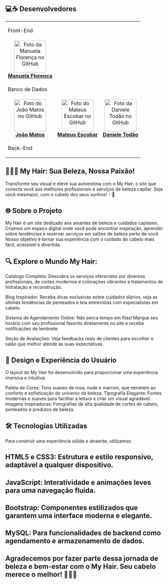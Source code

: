 
## 💻☕ Desenvolvedores
<table>
  <tr>
    <td colspan='5'>
      <p>Front-End</p>
    </td>
  </tr>
    <td align="center">
      <a href="https://github.com/manuflorenca" title="GitHub da Manuela Florença">
        <img src="https://avatars.githubusercontent.com/u/160082556?v=4" width="100px;" alt="Foto da Manuela Florença no GitHub"/><br>
        <b>Manuela Florença</b>
      </a>
    </td>
  <tr>
    <td colspan='5'>
      <p>Banco de Dados</p>
       <tr>
    <td align="center">
      <a href="https://github.com/OJoaoMatos" title="GitHub do João Matos">
        <img src="https://avatars.githubusercontent.com/u/174015355?v=4" width="100px;" alt="Foto do João Matos no GitHub"/><br>
        <b>João Matos</b>
      </a>
    </td>
    <td align="center">
      <a href="https://github.com/Oescobarm" title="GitHub do Mateus Escobar">
        <img src="https://avatars.githubusercontent.com/u/174015474?v=4" width="100px;" alt="Foto do Mateus Escobar no GitHub"/><br>
        <b>Mateus Escobar</b>
      </a>
    </td>
     <td align="center">
      <a href="https://github.com/Danisouza2" title="GitHub da Daniele Todão">
        <img src="https://avatars.githubusercontent.com/u/168936904?v=4" width="100px;" alt="Foto da Daniele Todão no GitHub"/><br>
        <b>Daniele Todão</b>
      </a>
    </td>
    <tr>
    <td colspan='5'>
      <p>Back-End</p>
    </td>
  </tr>
  </tr>
    </td>
  </tr>
  
</table>

## 💇‍♀️🌟 My Hair: Sua Beleza, Nossa Paixão!
Transforme seu visual e eleve sua autoestima com o My Hair, o site que conecta você aos melhores profissionais e serviços de beleza capilar.
Seja você mesma(o), com o cabelo dos seus sonhos! ✨💖

## 🌐 Sobre o Projeto
My Hair é um site dedicado aos amantes de beleza e cuidados capilares. Criamos um espaço digital onde você pode encontrar inspiração, aprender sobre tendências e reservar serviços em salões de beleza perto de você. Nosso objetivo é tornar sua experiência com o cuidado do cabelo mais fácil, acessível e divertida.

##  🔍 Explore o Mundo My Hair:
Catálogo Completo: Descubra os serviços oferecidos por diversos profissionais, de cortes modernos e colorações vibrantes a tratamentos de hidratação e reconstrução.


Blog Inspirador: Receba dicas exclusivas sobre cuidados diários, veja as últimas tendências de penteados e leia entrevistas com especialistas em cabelo.


Sistema de Agendamento Online: Não perca tempo em filas! Marque seu horário com seu profissional favorito diretamente no site e receba notificações de lembrete.


Seção de Avaliações: Veja feedbacks reais de clientes para escolher o salão que melhor atende às suas expectativas.


##  🎨 Design e Experiência do Usuário
O layout do My Hair foi desenvolvido para proporcionar uma experiência imersiva e intuitiva:

Paleta de Cores: Tons suaves de rosa, nude e marrom, que remetem ao conforto e sofisticação do universo da beleza.
Tipografia Elegante: Fontes modernas e suaves para facilitar a leitura e criar um visual agradável.
Imagens Inspiradoras: Fotografias de alta qualidade de cortes de cabelo, penteados e produtos de beleza.

##  🛠️ Tecnologias Utilizadas
Para construir uma experiência sólida e atraente, utilizamos:

## HTML5 e CSS3: Estrutura e estilo responsivo, adaptável a qualquer dispositivo.
## JavaScript: Interatividade e animações leves para uma navegação fluida.
## Bootstrap: Componentes estilizados que garantem uma interface moderna e elegante.
## MySQL: Para funcionalidades de backend como agendamento e armazenamento de dados.

## Agradecemos por fazer parte dessa jornada de beleza e bem-estar com o My Hair. Seu cabelo merece o melhor! 💇‍♀️💖


